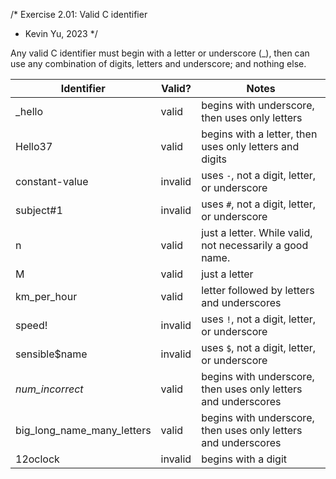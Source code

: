 /* Exercise 2.01: Valid C identifier
 * Kevin Yu, 2023
 */

Any valid C identifier must begin with a letter or underscore (_), then can use any combination of digits, letters and underscore; and nothing else.

| Identifier             | Valid?   | Notes                                                    |
|------------------------|----------|----------------------------------------------------------|
| _hello                | valid    | begins with underscore, then uses only letters          |
| Hello37               | valid    | begins with a letter, then uses only letters and digits  |
| constant-value        | invalid  | uses `-`, not a digit, letter, or underscore             |
| subject#1             | invalid  | uses `#`, not a digit, letter, or underscore             |
| n                     | valid    | just a letter. While valid, not necessarily a good name. |
| M                     | valid    | just a letter                                             |
| km_per_hour           | valid    | letter followed by letters and underscores               |
| speed!                | invalid  | uses `!`, not a digit, letter, or underscore             |
| sensible$name         | invalid  | uses `$`, not a digit, letter, or underscore             |
| _num_incorrect_       | valid    | begins with underscore, then uses only letters and underscores |
| big_long_name_many_letters | valid    | begins with underscore, then uses only letters and underscores |
| 12oclock              | invalid  | begins with a digit                                      |